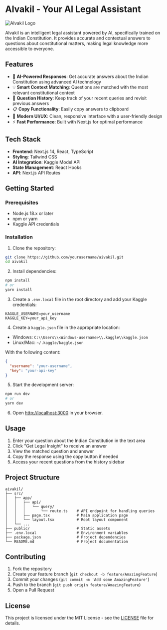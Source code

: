 # AIvakil - Your AI Legal Assistant

![AIvakil Logo](public/aivakil-logo.png)

AIvakil is an intelligent legal assistant powered by AI, specifically trained on the Indian Constitution. It provides accurate and contextual answers to questions about constitutional matters, making legal knowledge more accessible to everyone.

## Features

- 🤖 **AI-Powered Responses**: Get accurate answers about the Indian Constitution using advanced AI technology
- 💡 **Smart Context Matching**: Questions are matched with the most relevant constitutional context
- 📝 **Question History**: Keep track of your recent queries and revisit previous answers
- 📋 **Copy Functionality**: Easily copy answers to clipboard
- 🎨 **Modern UI/UX**: Clean, responsive interface with a user-friendly design
- ⚡ **Fast Performance**: Built with Next.js for optimal performance

## Tech Stack

- **Frontend**: Next.js 14, React, TypeScript
- **Styling**: Tailwind CSS
- **AI Integration**: Kaggle Model API
- **State Management**: React Hooks
- **API**: Next.js API Routes

## Getting Started

### Prerequisites

- Node.js 18.x or later
- npm or yarn
- Kaggle API credentials

### Installation

1. Clone the repository:
```bash
git clone https://github.com/yourusername/aivakil.git
cd aivakil
```

2. Install dependencies:
```bash
npm install
# or
yarn install
```

3. Create a `.env.local` file in the root directory and add your Kaggle credentials:
```env
KAGGLE_USERNAME=your_username
KAGGLE_KEY=your_api_key
```

4. Create a `kaggle.json` file in the appropriate location:
- Windows: `C:\\Users\\<Windows-username>\\.kaggle\\kaggle.json`
- Linux/Mac: `~/.kaggle/kaggle.json`

With the following content:
```json
{
  "username": "your-username",
  "key": "your-api-key"
}
```

5. Start the development server:
```bash
npm run dev
# or
yarn dev
```

6. Open [http://localhost:3000](http://localhost:3000) in your browser.

## Usage

1. Enter your question about the Indian Constitution in the text area
2. Click "Get Legal Insight" to receive an answer
3. View the matched question and answer
4. Copy the response using the copy button if needed
5. Access your recent questions from the history sidebar

## Project Structure

```
aivakil/
├── src/
│   ├── app/
│   │   ├── api/
│   │   │   └── query/
│   │   │       └── route.ts    # API endpoint for handling queries
│   │   ├── page.tsx            # Main application page
│   │   └── layout.tsx          # Root layout component
│   └── ...
├── public/                     # Static assets
├── .env.local                  # Environment variables
├── package.json                # Project dependencies
└── README.md                   # Project documentation
```

## Contributing

1. Fork the repository
2. Create your feature branch (`git checkout -b feature/AmazingFeature`)
3. Commit your changes (`git commit -m 'Add some AmazingFeature'`)
4. Push to the branch (`git push origin feature/AmazingFeature`)
5. Open a Pull Request

## License

This project is licensed under the MIT License - see the [LICENSE](LICENSE) file for details.
